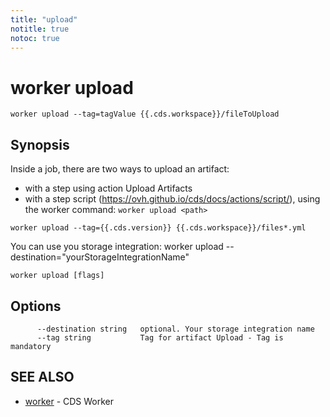 ```yaml
---
title: "upload"
notitle: true
notoc: true
---
```

# worker upload

`worker upload --tag=tagValue {{.cds.workspace}}/fileToUpload`

## Synopsis


Inside a job, there are two ways to upload an artifact:

* with a step using action Upload Artifacts
* with a step script (https://ovh.github.io/cds/docs/actions/script/), using the worker command: `worker upload <path>`

`worker upload --tag={{.cds.version}} {{.cds.workspace}}/files*.yml`

You can use you storage integration: 
	worker upload --destination="yourStorageIntegrationName"
		

```
worker upload [flags]
```

## Options

```
      --destination string   optional. Your storage integration name
      --tag string           Tag for artifact Upload - Tag is mandatory
```

## SEE ALSO

* [worker](/docs/components/worker/worker/)	 - CDS Worker

